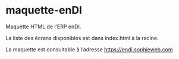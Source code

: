 # maquette-enDI

Maquette HTML de l’ERP enDI.

La liste des écrans disponibles est dans index.html à la racine.

La maquette est consultable à l’adresse https://endi.sophieweb.com